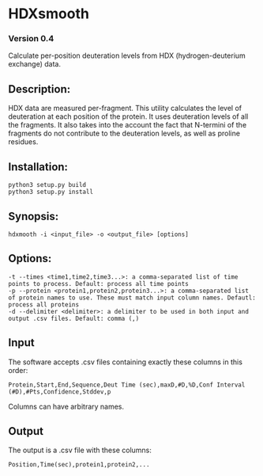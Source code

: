 # HDXsmooth
### Version 0.4
Calculate per-position deuteration levels from HDX (hydrogen-deuterium exchange) data.


## Description:
HDX data are measured per-fragment. This utility calculates the level of deuteration at each position of the protein.
It uses deuteration levels of all the fragments. It also takes into the account the fact that N-termini of the
fragments do not contribute to the deuteration levels, as well as proline residues.

## Installation:
    python3 setup.py build
    python3 setup.py install

## Synopsis:
    hdxmooth -i <input_file> -o <output_file> [options]

## Options:
    -t --times <time1,time2,time3...>: a comma-separated list of time points to process. Default: process all time points
    -p --protein <protein1,protein2,protein3...>: a comma-separated list of protein names to use. These must match input column names. Defautl: process all proteins
    -d --delimiter <delimiter>: a delimiter to be used in both input and output .csv files. Default: comma (,)

## Input
The software accepts .csv files containing exactly these columns in this order:

    Protein,Start,End,Sequence,Deut Time (sec),maxD,#D,%D,Conf Interval (#D),#Pts,Confidence,Stddev,p
Columns can have arbitrary names.

## Output
The output is a .csv file with these columns:

    Position,Time(sec),protein1,protein2,...
